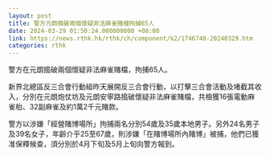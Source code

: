 ```yaml
---
layout: post
title: 警方元朗搗破兩個懷疑非法麻雀賭檔拘捕65人
date: 2024-03-29 01:50:24.000000000 +08:00
link: https://news.rthk.hk/rthk/ch/component/k2/1746748-20240329.htm
categories: rthk
---
```


警方在元朗搗破兩個懷疑非法麻雀賭檔，拘捕65人。

新界北總區反三合會行動組昨天展開反三合會行動，以打擊三合會活動及堵截其收入，分別在元朗炮仗坊及元朗安寧路搗破懷疑非法麻雀賭檔，共檢獲16張電動麻雀枱、32副麻雀及約1萬2千元賭款。

警方以涉嫌「經營賭博場所」拘捕兩名分別54歲及35歲本地男子。另外24名男子及39名女子，年齡介乎25至67歲，則涉嫌「在賭博場所內賭博」被捕，他們已獲准保釋候查，須分別於4月下旬及5月上旬向警方報到。

